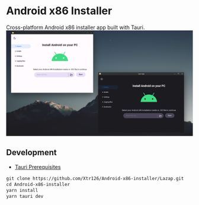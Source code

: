 # Android x86 Installer
Cross-platform Android x86 installer app built with Tauri.
![](Screenshot.png)

## Development
- [Tauri Prerequisites](https://tauri.app/v1/guides/getting-started/prerequisites/)
```
git clone https://github.com/Xtr126/Android-x86-installer/Lazap.git 
cd Android-x86-installer
yarn install 
yarn tauri dev
```
